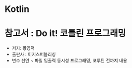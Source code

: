 # Kotlin 
# 참고서 : Do it! 코틀린 프로그래밍
* 저자: 황영덕
* 출판사 : 이지스퍼블리싱
* 변수 선언 ~ 파일 입출력 동시성 프로그래밍, 코루틴 전까지 내용
